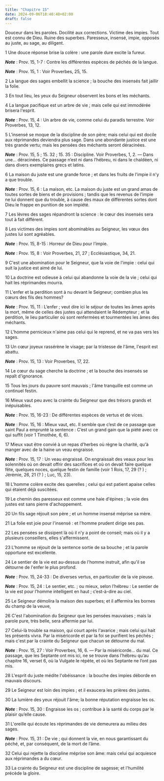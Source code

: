 ```yaml
---
title: "Chapitre 15"
date: 2024-09-06T18:40:48+02:00
draft: false
---
```



Douceur dans les paroles.
Docilité aux corrections.
Victime des impies.
Tout est connu de Dieu.
Ruine des superbes.
Paresseux, insensé, impie, opposés au juste, au sage, au diligent.


1 Une douce réponse brise la colère : une parole dure excite la fureur.

***Note*** :  Prov. 15, 1-7 : Contre les différentes espèces de péchés de la langue.

***Note*** :  Prov. 15, 1 : Voir Proverbes, 25, 15.


2 La langue des sages embellit la science ; la bouche des insensés fait jaillir la folie.


3 En tout lieu, les yeux du Seigneur observent les bons et les méchants.


4 La langue pacifique est un arbre de vie ; mais celle qui est immodérée brisera l'esprit.

***Note*** :  Prov. 15, 4 : Un arbre de vie, comme celui du paradis terrestre. Voir Proverbes, 13, 12.


5 L'insensé se moque de la discipline de son père; mais celui qui est docile aux réprimandes deviendra plus sage.
Dans une abondante justice est une très grande vertu; mais les pensées des méchants seront déracinées.

***Note*** :  Prov. 15, 5 ; 15. 32 ; 15. 35 : Discipline. Voir Proverbes, 1, 2. ― Dans une… déracinées. Ce passage n’est ni dans l’hébreu, ni dans le chaldéen, ni dans divers exemplaires grecs et latins.


6 La maison du juste est une grande force ; et dans les fruits de l'impie il n'y a que trouble.

***Note*** :  Prov. 15, 6 : La maison, etc. La maison du juste est un grand amas de toutes sortes de biens et de provisions ; tandis que les revenus de l’impie ne lui donnent que du trouble, à cause des maux de différentes sortes dont Dieu le frappe en punition de son impiété.


7 Les lèvres des sages répandront la science : le cœur des insensés sera tout à fait différent.


8 Les victimes des impies sont abominables au Seigneur, les vœux des justes lui sont agréables.

***Note*** :  Prov. 15, 8-15 : Horreur de Dieu pour l’impie.

***Note*** :  Prov. 15, 8 : Voir Proverbes, 21, 27 ; Ecclésiastique, 34, 21.

9 C'est une abomination pour le Seigneur, que la voie de l'impie : celui qui suit la justice est aimé de lui.


10 La doctrine est odieuse à celui qui abandonne la voie de la vie ; celui qui hait les réprimandes mourra.


11 L'enfer et la perdition sont à nu devant le Seigneur; combien plus les cœurs des fils des hommes?

***Note*** :  Prov. 15, 11 : L’enfer ; veut dire ici le séjour de toutes les âmes après la mort, même de celles des justes qui attendaient le Rédempteur ; et la perdition, le lieu particulier où sont renfermées et tourmentées les âmes des méchants.


12 L'homme pernicieux n'aime pas celui qui le reprend, et ne va pas vers les sages.


13 Un cœur joyeux rassérène le visage; par la tristesse de l'âme, l'esprit est abattu.

***Note*** :  Prov. 15, 13 : Voir Proverbes, 17, 22.


14 Le cœur du sage cherche la doctrine ; et la bouche des insensés se repaît d'ignorance.


15 Tous les jours du pauvre sont mauvais ; l'âme tranquille est comme un continuel festin.


16 Mieux vaut peu avec la crainte du Seigneur que des trésors grands et inépuisables.

***Note*** :  Prov. 15, 16-23 : De différentes espèces de vertus et de vices.

***Note*** :  Prov. 15, 16 : Mieux vaut, etc. Il semble que c’est de ce passage que saint Paul a emprunté la sentence : C’est un grand gain que la piété avec ce qui suffit (voir 1 Timothée, 6, 6).


17 Mieux vaut être convié à un repas d'herbes où règne la charité, qu'à manger avec de la haine un veau engraissé.

***Note*** :  Prov. 15, 17 : Un veau engraissé. On engraissait des veaux pour les solennités où on devait offrir des sacrifices et où on devait faire quelque fête, quelques noces, quelque festin de famille (voir 1 Rois, 17, 29 (? ) ; Jérémie, 26, 21 (? ) ; Luc, 15, 23).


18 L'homme colère excite des querelles ; celui qui est patient apaise celles qui étaient déjà suscitées.


19 Le chemin des paresseux est comme une haie d'épines ; la voie des justes est sans pierre d'achoppement.


20 Un fils sage réjouit son père ; et un homme insensé méprise sa mère.


21 La folie est joie pour l'insensé : et l'homme prudent dirige ses pas.


22 Les pensées se dissipent là où il n'y a point de conseil; mais où il y a plusieurs conseillers, elles s'affermissent.


23 L'homme se réjouit de la sentence sortie de sa bouche ; et la parole opportune est excellente.


24 Le sentier de la vie est au-dessus de l'homme instruit, afin qu'il se détourne de l'enfer le plus profond.

***Note*** :  Prov. 15, 24-33 : De diverses vertus, en particulier de la vie pieuse.

***Note*** :  Prov. 15, 24 : Le sentier, etc. ; ou mieux, selon l’hébreu : Le sentier de la vie est pour l’homme intelligent en haut ; c’est-à-dire au ciel.


25 Le Seigneur démolira la maison des superbes; et il affermira les bornes du champ de la veuve,


26 C'est l'abomination du Seigneur que les pensées mauvaises ; mais la parole pure, très belle, sera affermie par lui.


27 Celui-là trouble sa maison, qui court après l'avarice ; mais celui qui hait les présents vivra.
Par la miséricorde et par la foi se purifient les péchés ; mais c'est par la crainte du Seigneur que chacun se détourne du mal.

***Note*** :  Prov. 15, 27 : Voir Proverbes, 16, 6. ― Par la miséricorde… du mal. Ce passage, que les Septante ont mis ici, ne se trouve dans l’hébreu qu’au chapitre 16, verset 6, où la Vulgate le répète, et où les Septante ne l’ont pas mis.


28 L'esprit du juste médite l'obéissance : la bouche des impies déborde en mauvais discours.


29 Le Seigneur est loin des impies ; et il exaucera les prières des justes.


30 La lumière des yeux réjouit l'âme; la bonne réputation engraisse les os.

***Note*** :  Prov. 15, 30 : Engraisse les os ; contribue à la santé du corps par le plaisir qu’elle cause.


31 L'oreille qui écoute les réprimandes de vie demeurera au milieu des sages.

***Note*** :  Prov. 15, 31 : De vie ; qui donnent la vie, en nous garantissant du péché, et, par conséquent, de la mort de l’âme.


32 Celui qui rejette la discipline méprise son âme: mais celui qui acquiesce aux réprimandes a du cœur.


33 La crainte du Seigneur est une discipline de sagesse; et l'humilité précède la gloire.

